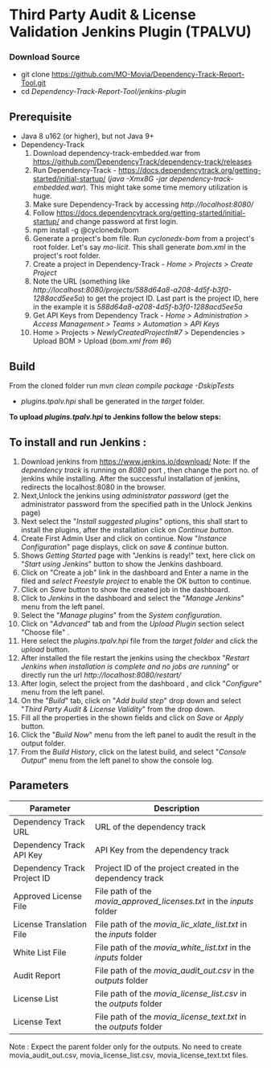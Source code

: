 # Third Party Audit & License Validation Jenkins Plugin (TPALVU)

### Download Source
 - git clone https://github.com/MO-Movia/Dependency-Track-Report-Tool.git  
 - cd *Dependency-Track-Report-Tool/jenkins-plugin*
 
## Prerequisite
 - Java 8 u162 (or higher), but not Java 9+
 - Dependency-Track
	 1. Download dependency-track-embedded.war from
    https://github.com/DependencyTrack/dependency-track/releases
	 2. Run Dependency-Track - https://docs.dependencytrack.org/getting-started/initial-startup/ (*java -Xmx8G -jar dependency-track-embedded.war*). This might take some time memory utilization is huge.
	 3. Make sure Dependency-Track by accessing *http://localhost:8080/*
	 4. Follow https://docs.dependencytrack.org/getting-started/initial-startup/ and change password at first login.
	 5. npm install -g @cyclonedx/bom
	 6. Generate a project's bom file. Run *cyclonedx-bom* from a project's root folder. Let's say *mo-licit*. This shall generate *bom.xml* in the project's root folder.
	 7. Create a project in Dependency-Track - *Home > Projects > Create Project*
	 8. Note the URL (something like *http://localhost:8080/projects/588d64a8-a208-4d5f-b3f0-1288acd5ee5a*) to get the project ID. Last part is the project ID, here in the example it is  *588d64a8-a208-4d5f-b3f0-1288acd5ee5a*
	 9. Get API Keys from Dependency Track - *Home > Administration > Access Management > Teams > Automation > API Keys*
	 10. Home > Projects > *NewlyCreatedProjectIn#7* > Dependencies > Upload BOM > Upload (*bom.xml from #6*)

## Build
From the cloned folder run
*mvn clean compile package -DskipTests*

 - *plugins.tpalv.hpi* shall be generated in the *target* folder.
 
 **To upload *plugins.tpalv.hpi* to Jenkins follow the below steps:**

## To install and run Jenkins :

1. Download jenkins from https://www.jenkins.io/download/
 Note:  If the *dependency track* is running on *8080* port , then change the port no. of jenkins while installing.
   After the successful installation of jenkins, redirects the localhost:8080 in the browser.
2. Next,Unlock the jenkins using *administrator password* (get the administrator password from the specified path in the Unlock Jenkins page)
3. Next select the "*Install suggested plugins*" options, this shall start to install the plugins, after the installation click on *Continue button*.
4. Create First Admin User and click on continue. Now "*Instance Configuration*" page displays, click on *save & continue* button.
5. Shows *Getting Started* page with "Jenkins is ready!" text, here click on "*Start using Jenkins*" button to show the Jenkins dashboard.
6. Click on "Create a job" link in the dashboard and Enter a name in the filed and *select Freestyle project* to enable the OK button to continue.
7. Click on *Save* button to show the created job in the dashboard.
8. Click to *Jenkins* in the dashboard and select the "*Manage Jenkins*" menu from the left panel.
9. Select the "*Manage plugins*" from the *System configuration*.
10. Click on "*Advanced*" tab and from the *Upload Plugin* section select  "Choose file" .
11. Here select the *plugins.tpalv.hpi* file from the *target folder* and click the *upload* button.
12. After installed the file restart the jenkins using the checkbox "*Restart Jenkins when installation is complete and no jobs are running*" or directly run the url  *http://localhost:8080/restart/*
13. After login, select the project from the dashboard , and click "*Configure*" menu from the left panel.
14. On the "*Build*" tab, click on "*Add build step*" drop down and select "*Third Party Audit & License Validity*" from the drop down.
15. Fill all the properties in the shown fields and click on *Save* or *Apply* button.
16. Click the "*Build Now*" menu from the left panel to audit the result in the  output folder.
17. From the *Build History*, click on the latest build, and select "*Console Output*" menu from the left panel to show the console log.  


## Parameters

| Parameter | Description|
|--|--|
| Dependency Track URL |URL of the dependency track  |
| Dependency Track API Key |API Key from the dependency track  |
| Dependency Track Project ID |Project ID of the project created in the dependency track|
| Approved License File |File path of the *movia_approved_licenses.txt* in the *inputs*  folder |
| License Translation File |File path of the *movia_lic_xlate_list.txt* in the *inputs*  folder  |
| White List File |File path of the *movia_white_list.txt* in the *inputs*  folder  |
| Audit Report |File path of the *movia_audit_out.csv* in the *outputs*  folder   |
| License List |File path of the *movia_license_list.csv* in the *outputs*  folder   |
| License Text |File path of the *movia_license_text.txt* in the *outputs*  folder|

Note : Expect the parent folder only for the outputs. No need to create movia_audit_out.csv, movia_license_list.csv, movia_license_text.txt files.